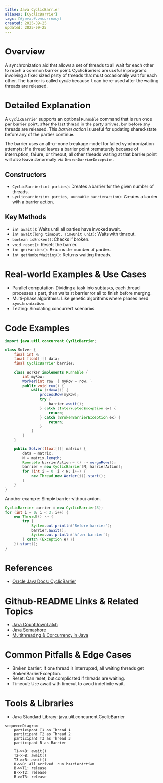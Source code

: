```yaml
---
title: Java CyclicBarrier
aliases: [CyclicBarrier]
tags: [#java,#concurrency]
created: 2025-09-25
updated: 2025-09-25
---
```


# Overview

A synchronization aid that allows a set of threads to all wait for each other to reach a common barrier point. CyclicBarriers are useful in programs involving a fixed sized party of threads that must occasionally wait for each other. The barrier is called *cyclic* because it can be re-used after the waiting threads are released.

# Detailed Explanation

A `CyclicBarrier` supports an optional `Runnable` command that is run once per barrier point, after the last thread in the party arrives, but before any threads are released. This *barrier action* is useful for updating shared-state before any of the parties continue.

The barrier uses an all-or-none breakage model for failed synchronization attempts: If a thread leaves a barrier point prematurely because of interruption, failure, or timeout, all other threads waiting at that barrier point will also leave abnormally via `BrokenBarrierException`.

## Constructors

- `CyclicBarrier(int parties)`: Creates a barrier for the given number of threads.
- `CyclicBarrier(int parties, Runnable barrierAction)`: Creates a barrier with a barrier action.

## Key Methods

- `int await()`: Waits until all parties have invoked await.
- `int await(long timeout, TimeUnit unit)`: Waits with timeout.
- `boolean isBroken()`: Checks if broken.
- `void reset()`: Resets the barrier.
- `int getParties()`: Returns the number of parties.
- `int getNumberWaiting()`: Returns waiting threads.

# Real-world Examples & Use Cases

- Parallel computation: Dividing a task into subtasks, each thread processes a part, then waits at barrier for all to finish before merging.
- Multi-phase algorithms: Like genetic algorithms where phases need synchronization.
- Testing: Simulating concurrent scenarios.

# Code Examples

```java
import java.util.concurrent.CyclicBarrier;

class Solver {
    final int N;
    final float[][] data;
    final CyclicBarrier barrier;

    class Worker implements Runnable {
        int myRow;
        Worker(int row) { myRow = row; }
        public void run() {
            while (!done()) {
                processRow(myRow);
                try {
                    barrier.await();
                } catch (InterruptedException ex) {
                    return;
                } catch (BrokenBarrierException ex) {
                    return;
                }
            }
        }
    }

    public Solver(float[][] matrix) {
        data = matrix;
        N = matrix.length;
        Runnable barrierAction = () -> mergeRows();
        barrier = new CyclicBarrier(N, barrierAction);
        for (int i = 0; i < N; i++) {
            new Thread(new Worker(i)).start();
        }
    }
}
```

Another example: Simple barrier without action.

```java
CyclicBarrier barrier = new CyclicBarrier(3);
for (int i = 0; i < 3; i++) {
    new Thread(() -> {
        try {
            System.out.println("Before barrier");
            barrier.await();
            System.out.println("After barrier");
        } catch (Exception e) {}
    }).start();
}
```

# References

- [Oracle Java Docs: CyclicBarrier](https://docs.oracle.com/javase/8/docs/api/java/util/concurrent/CyclicBarrier.html)

# Github-README Links & Related Topics

- [Java CountDownLatch](java-countdownlatch/)
- [Java Semaphore](java-semaphore/)
- [Multithreading & Concurrency in Java](multithreading-and-concurrency-in-java/)

# Common Pitfalls & Edge Cases

- Broken barrier: If one thread is interrupted, all waiting threads get BrokenBarrierException.
- Reset: Can reset, but complicated if threads are waiting.
- Timeout: Use await with timeout to avoid indefinite wait.

# Tools & Libraries

- Java Standard Library: java.util.concurrent.CyclicBarrier

```mermaid
sequenceDiagram
    participant T1 as Thread 1
    participant T2 as Thread 2
    participant T3 as Thread 3
    participant B as Barrier

    T1->>B: await()
    T2->>B: await()
    T3->>B: await()
    B->>B: All arrived, run barrierAction
    B->>T1: release
    B->>T2: release
    B->>T3: release
```